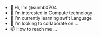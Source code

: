- 👋 Hi, I’m @sunhb0704
- 👀 I’m interested in Compute technology .
- 🌱 I’m currently learning swfit Language
- 💞️ I’m looking to collaborate on ...
- 📫 How to reach me ...

<!---
sunhb0704/sunhb0704 is a ✨ special ✨ repository because its `README.md` (this file) appears on your GitHub profile.
You can click the Preview link to take a look at your changes.
--->
